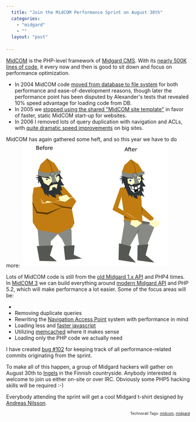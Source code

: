 ```yaml
---
  title: "Join the MidCOM Performance Sprint on August 30th"
  categories: 
    - "midgard"
    - ""
  layout: "post"

---
```

<a href="http://www.midgard-project.org/documentation/midcom/">MidCOM</a> is the PHP-level framework of <a href="http://www.midgard-project.org/">Midgard CMS</a>. With its <a href="http://www.ohloh.net/projects/3309?p=Midgard">nearly 500K lines of code</a>, it every now and then is good to sit down and focus on performance optimization.

<ul><li>In 2004 MidCOM code <a href="http://bergie.iki.fi/blog/2004-09-08-001.html">moved from database to file system</a> for both performance and ease-of-development reasons, though later the performance point has been disputed by Alexander's tests that revealed 10% speed advantage for loading code from DB.</li><li>In 2005 we <a href="http://bergie.iki.fi/blog/performance-tips-for-midcom-2-5.html">stopped using the shared "MidCOM site template"</a> in favor of faster, static MidCOM start-up for websites.</li><li>In 2006 I removed lots of query duplication with navigation and ACLs, with <a href="http://bergie.iki.fi/blog/optimizing-the-latest-midcom.html">quite dramatic speed improvements</a> on big sites.</li></ul>MidCOM has again gathered some heft, and so this year we have to do more:


<img src="/files/midcom-performance-sprint-beforeafter.jpg" height="334" width="398" border="0" hspace="4" vspace="4" alt="Midcom-Performance-Sprint-Beforeafter" />

Lots of MidCOM code is still from the <a href="http://www.midgard-project.org/documentation/reference/#9f42c2021f0b0efedacd0ae9d6801c5c">old Midgard 1.x API</a> and PHP4 times. In <a href="http://trac.midgard-project.org/query?status=new&amp;status=assigned&amp;status=reopened&amp;milestone=MidCOM+3.0">MidCOM 3</a> we can build everything around <a href="http://www.midgard-project.org/documentation/reference/#3855e6325f5459c1d4f3b9863bc7debe">modern Midgard API</a> and PHP 5.2, which will make performance a lot easier. Some of the focus areas will be:

<ul><li></li><li>Removing duplicate queries</li><li>Rewriting the <a href="http://www.midgard-project.org/documentation/concepts-midcom-specs-subsystems-nap/">Navigation Access Point</a> system with performance in mind</li><li>Loading less and <a href="http://trac.midgard-project.org/ticket/23">faster javascript</a></li><li>Utilizing <a href="http://en.wikipedia.org/wiki/Memcached">memcached</a> where it makes sense</li><li>Loading only the PHP code we actually need</li></ul>I have created <a href="http://trac.midgard-project.org/ticket/102">bug #102</a> for keeping track of all performance-related commits originating from the sprint.

To make all of this happen, a group of Midgard hackers will gather on August 30th to <a href="http://beta.plazes.com/plazes/39685">Ingels</a> in the Finnish countryside. Anybody interested is welcome to join us either on-site or over IRC. Obviously some PHP5 hacking skills will be required :-)

Everybody attending the sprint will get a cool Midgard t-shirt designed by <a href="http://www.andreasn.se/">Andreas Nilsson</a>.

<p style="text-align:right;font-size:10px;">Technorati Tags: <a href="http://www.technorati.com/tag/midcom" rel="tag">midcom</a>, <a href="http://www.technorati.com/tag/midgard" rel="tag">midgard</a></p>